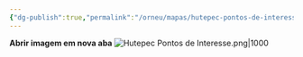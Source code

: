 ```yaml
---
{"dg-publish":true,"permalink":"/orneu/mapas/hutepec-pontos-de-interesse/"}
---
```


**Abrir imagem em nova aba**[](https://orneu-digital-garden-git-main-frunins-projects.vercel.app/img/user/Orneu/Mapas/Hutepec%20Pontos%20de%20Interesse.png)
![Hutepec Pontos de Interesse.png|1000](/img/user/Orneu/Mapas/Hutepec%20Pontos%20de%20Interesse.png)